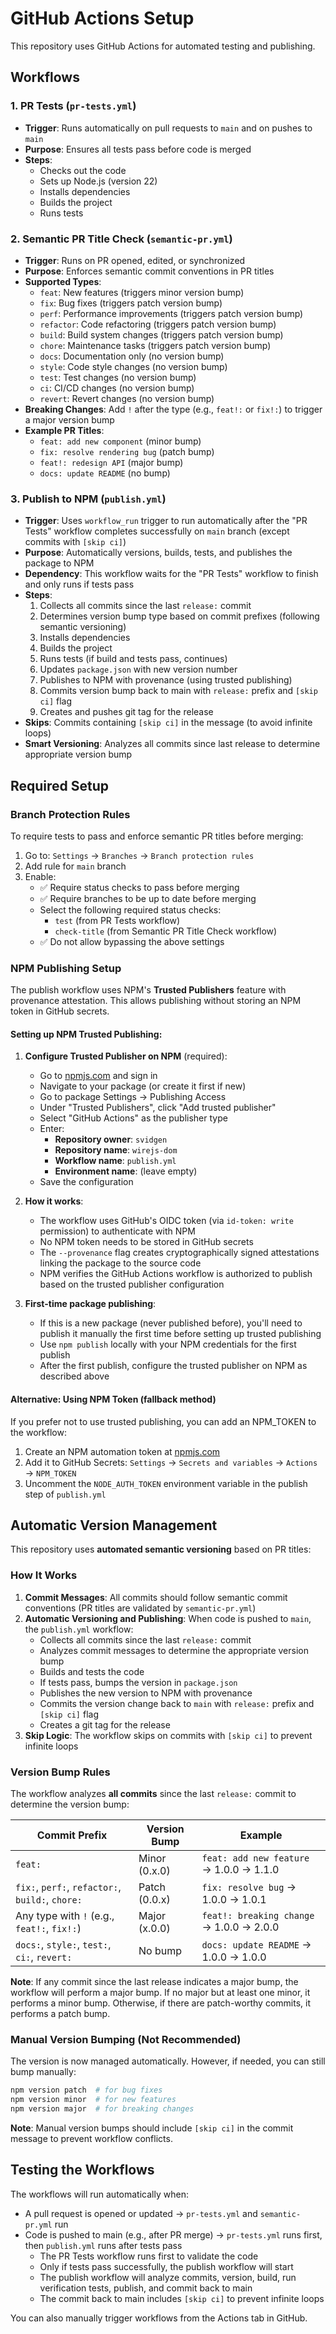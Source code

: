 # GitHub Actions Setup

This repository uses GitHub Actions for automated testing and publishing.

## Workflows

### 1. PR Tests (`pr-tests.yml`)
- **Trigger**: Runs automatically on pull requests to `main` and on pushes to `main`
- **Purpose**: Ensures all tests pass before code is merged
- **Steps**:
  - Checks out the code
  - Sets up Node.js (version 22)
  - Installs dependencies
  - Builds the project
  - Runs tests

### 2. Semantic PR Title Check (`semantic-pr.yml`)
- **Trigger**: Runs on PR opened, edited, or synchronized
- **Purpose**: Enforces semantic commit conventions in PR titles
- **Supported Types**:
  - `feat`: New features (triggers minor version bump)
  - `fix`: Bug fixes (triggers patch version bump)
  - `perf`: Performance improvements (triggers patch version bump)
  - `refactor`: Code refactoring (triggers patch version bump)
  - `build`: Build system changes (triggers patch version bump)
  - `chore`: Maintenance tasks (triggers patch version bump)
  - `docs`: Documentation only (no version bump)
  - `style`: Code style changes (no version bump)
  - `test`: Test changes (no version bump)
  - `ci`: CI/CD changes (no version bump)
  - `revert`: Revert changes (no version bump)
- **Breaking Changes**: Add `!` after the type (e.g., `feat!:` or `fix!:`) to trigger a major version bump
- **Example PR Titles**:
  - `feat: add new component` (minor bump)
  - `fix: resolve rendering bug` (patch bump)
  - `feat!: redesign API` (major bump)
  - `docs: update README` (no bump)

### 3. Publish to NPM (`publish.yml`)
- **Trigger**: Uses `workflow_run` trigger to run automatically after the "PR Tests" workflow completes successfully on `main` branch (except commits with `[skip ci]`)
- **Purpose**: Automatically versions, builds, tests, and publishes the package to NPM
- **Dependency**: This workflow waits for the "PR Tests" workflow to finish and only runs if tests pass
- **Steps**:
  1. Collects all commits since the last `release:` commit
  2. Determines version bump type based on commit prefixes (following semantic versioning)
  3. Installs dependencies
  4. Builds the project
  5. Runs tests (if build and tests pass, continues)
  6. Updates `package.json` with new version number
  7. Publishes to NPM with provenance (using trusted publishing)
  8. Commits version bump back to main with `release:` prefix and `[skip ci]` flag
  9. Creates and pushes git tag for the release
- **Skips**: Commits containing `[skip ci]` in the message (to avoid infinite loops)
- **Smart Versioning**: Analyzes all commits since last release to determine appropriate version bump

## Required Setup

### Branch Protection Rules
To require tests to pass and enforce semantic PR titles before merging:

1. Go to: `Settings` → `Branches` → `Branch protection rules`
2. Add rule for `main` branch
3. Enable:
   - ✅ Require status checks to pass before merging
   - ✅ Require branches to be up to date before merging
   - Select the following required status checks:
     - `test` (from PR Tests workflow)
     - `check-title` (from Semantic PR Title Check workflow)
   - ✅ Do not allow bypassing the above settings

### NPM Publishing Setup
The publish workflow uses NPM's **Trusted Publishers** feature with provenance attestation. This allows publishing without storing an NPM token in GitHub secrets.

#### Setting up NPM Trusted Publishing:

1. **Configure Trusted Publisher on NPM** (required):
   - Go to [npmjs.com](https://www.npmjs.com/) and sign in
   - Navigate to your package (or create it first if new)
   - Go to package Settings → Publishing Access
   - Under "Trusted Publishers", click "Add trusted publisher"
   - Select "GitHub Actions" as the publisher type
   - Enter:
     - **Repository owner**: `svidgen`
     - **Repository name**: `wirejs-dom`
     - **Workflow name**: `publish.yml`
     - **Environment name**: (leave empty)
   - Save the configuration

2. **How it works**:
   - The workflow uses GitHub's OIDC token (via `id-token: write` permission) to authenticate with NPM
   - No NPM token needs to be stored in GitHub secrets
   - The `--provenance` flag creates cryptographically signed attestations linking the package to the source code
   - NPM verifies the GitHub Actions workflow is authorized to publish based on the trusted publisher configuration

3. **First-time package publishing**:
   - If this is a new package (never published before), you'll need to publish it manually the first time before setting up trusted publishing
   - Use `npm publish` locally with your NPM credentials for the first publish
   - After the first publish, configure the trusted publisher on NPM as described above

#### Alternative: Using NPM Token (fallback method)
If you prefer not to use trusted publishing, you can add an NPM_TOKEN to the workflow:

1. Create an NPM automation token at [npmjs.com](https://www.npmjs.com/)
2. Add it to GitHub Secrets: `Settings` → `Secrets and variables` → `Actions` → `NPM_TOKEN`
3. Uncomment the `NODE_AUTH_TOKEN` environment variable in the publish step of `publish.yml`

## Automatic Version Management

This repository uses **automated semantic versioning** based on PR titles:

### How It Works

1. **Commit Messages**: All commits should follow semantic commit conventions (PR titles are validated by `semantic-pr.yml`)
2. **Automatic Versioning and Publishing**: When code is pushed to `main`, the `publish.yml` workflow:
   - Collects all commits since the last `release:` commit
   - Analyzes commit messages to determine the appropriate version bump
   - Builds and tests the code
   - If tests pass, bumps the version in `package.json`
   - Publishes the new version to NPM with provenance
   - Commits the version change back to `main` with `release:` prefix and `[skip ci]` flag
   - Creates a git tag for the release
3. **Skip Logic**: The workflow skips on commits with `[skip ci]` to prevent infinite loops

### Version Bump Rules

The workflow analyzes **all commits** since the last `release:` commit to determine the version bump:

| Commit Prefix | Version Bump | Example |
|----------------|--------------|---------|
| `feat:` | Minor (0.x.0) | `feat: add new feature` → 1.0.0 → 1.1.0 |
| `fix:`, `perf:`, `refactor:`, `build:`, `chore:` | Patch (0.0.x) | `fix: resolve bug` → 1.0.0 → 1.0.1 |
| Any type with `!` (e.g., `feat!:`, `fix!:`) | Major (x.0.0) | `feat!: breaking change` → 1.0.0 → 2.0.0 |
| `docs:`, `style:`, `test:`, `ci:`, `revert:` | No bump | `docs: update README` → 1.0.0 → 1.0.0 |

**Note**: If any commit since the last release indicates a major bump, the workflow will perform a major bump. If no major but at least one minor, it performs a minor bump. Otherwise, if there are patch-worthy commits, it performs a patch bump.

### Manual Version Bumping (Not Recommended)

The version is now managed automatically. However, if needed, you can still bump manually:
```bash
npm version patch  # for bug fixes
npm version minor  # for new features
npm version major  # for breaking changes
```

**Note**: Manual version bumps should include `[skip ci]` in the commit message to prevent workflow conflicts.

## Testing the Workflows

The workflows will run automatically when:
- A pull request is opened or updated → `pr-tests.yml` and `semantic-pr.yml` run
- Code is pushed to main (e.g., after PR merge) → `pr-tests.yml` runs first, then `publish.yml` runs after tests pass
  - The PR Tests workflow runs first to validate the code
  - Only if tests pass successfully, the publish workflow will start
  - The publish workflow will analyze commits, version, build, run verification tests, publish, and commit back to main
  - The commit back to main includes `[skip ci]` to prevent infinite loops

You can also manually trigger workflows from the Actions tab in GitHub.
